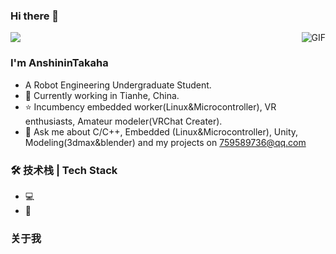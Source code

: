 ### Hi there 👋

![](http://antzuhl.cn:4000/get/@AnshininTakaha.readme)
<img align="right" alt="GIF" src="https://raw.githubusercontent.com/JoeyBling/JoeyBling/master/pic/pusheencode.gif" />

### I'm AnshininTakaha

- A Robot Engineering Undergraduate Student.
- 🌱 Currently working in Tianhe, China.
- ⭐ Incumbency embedded worker(Linux&Microcontroller), VR enthusiasts,  Amateur modeler(VRChat Creater).
- 💬 Ask me about C/C++, Embedded (Linux&Microcontroller), Unity, Modeling(3dmax&blender) and my projects on [759589736@qq.com](mailto:759589736@qq.com)

### 🛠 技术栈 | Tech Stack

- 💻 &#160;
- 🔧 &#160;

### 关于我
